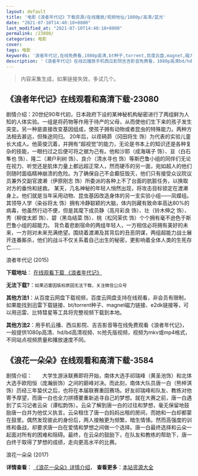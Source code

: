 ```yaml
---
layout: default
title: '电影《浪者年代记》下载资源/在线播放/视频地址/1080p/高清/蓝光'
date: "2021-07-10T14:40:10+0800"
last_modified_at: "2021-07-10T14:40:10+0800"
permalink: /23080/
categories: 电影
cover:
tags: 电影
keywords: '浪者年代记,在线免费看,1080p高清,bt种子,torrent,百度云盘,magnet,磁力链,迅雷下载资源'
description: '《浪者年代记》在线云播放手机西瓜影院吉吉影音免费看，1080p高清bd/hd未删减完整版和tc抢先枪版，mkv/mp4格式，附带bt/torrent种子、magnet/磁力链、百度云盘、网盘资源迅雷下载链接'
---
```


>内容采集生成，如果链接失效，多试几个。


## 《浪者年代记》在线观看和高清下载-23080

剧情介绍：20世纪90年代初，日本政府下设的某神秘机构秘密进行了两组鲜为人知的人体实验。一组是将药物等作用于待产的父母，从而使他们生下来的孩子发生突变。另一种是直接改变基因组成，使孩子拥有动物或者昆虫的特殊能力。两种方法相去甚远，但殊途同归。 20年后，以荏碕昴（冈田将生 饰）为代表的实验儿童长大成人。他英俊沉着，并拥有“超视觉”的能力，无论是书本上的知识还是各种复杂的技能，一眼扫过之后便可将之据为己有。他和沙耶（成海璃子 饰）、亘（白石隼也 饰）、隆二（濑户利树 饰）、良介（清水寻也 饰）等斯巴鲁小组的同伴们无论在视力、听觉还是肌体力量上都远超正常人，然而硬币的另一面，宛如超人的他们则随时面临精神崩溃的危险。为了确保自己不会癫狂毁灭，他们只有接受众议院议员兼外交副官渡濑（伊原刚志 饰）所委派的各种上不了台面的肮脏任务，以换取对方的垂怜和拯救。 某天，几名神秘的年轻人悄然出现，将攻击目标锁定在渡濑身上。他们就是当年采用动物、昆虫基因改造身体的另一支实验小组——凤蝶组。其领导人学（染谷将太 饰）拥有冷静聪颖的大脑，体内则藏有致命率高达80%的病毒，他虽然行动不便，但是其麾下成员静（高月彩良 饰）、壮（铃木伸之 饰）、秀（柳俊太郎 饰）、碧（黑岛结菜 饰）、桃（松冈茉优 饰）个个拥有毫不逊色于斯巴鲁小组的超能力。 背负着悲剧宿命的两组年轻人，一方相信必将拥有美好的未来，一方则对未来充满绝望。围绕着渡濑及其背后的丑恶阴谋，两组超能力战士展开连番厮杀，他们的战斗不仅关系着自己出生的秘密，更影响着全体人类的生死存亡……


浪者年代记 (2015)

**下载地址**： [在线观看下载 《浪者年代记》](https://www.btbtdy.me/btdy/dy77.html) 


**无法下载?**：`如果迅雷因版权原因无法下载，关注微信公众号 `

**其他方法1**：从百度云网盘下载视频，百度云网盘支持在线观看，非会员有限制，如果能找到迅雷下载链接、bt/torrent种子、magnet磁力链接、e2dk链接等，可以用迅雷、比特彗星等工具将完整视频下载到本地。

**其他方法2**：用手机云播、西瓜影院、吉吉影音等在线免费观看《浪者年代记》，一般提供1080p高清、hd/bd高清视频、tc抢先版视频，视频为mkv或mp4格式，不同站点视频质量和播放速度不同。


## 《浪花一朵朵》在线观看和高清下载-3584

剧情介绍：　　大学生游泳联赛即将开始，南体大选手祁瑞峰（黄圣池饰）和北体大选手欧阳恒（庞瀚辰饰）之间的巅峰对决。而此刻，南体大队员唐一白（熊梓淇饰）历经三年蛰伏之后，也将在本届联赛重回赛场。好友祁瑞峰和队友、教练对他寄予厚望，而唐一白也全力拼搏要重新追寻自己的梦想。就在大赛之前，唐一白遇到了实习记者云朵（谭松韵饰）。云朵了解到唐一白的过往和梦想，毫无保留地鼓励唐一白并为他仗义执言。云朵租住了唐一白妈妈出租的房间，而她和一白却都蒙在鼓里。偶然发现彼此的身份后，两人接触更为频繁，暗生情愫。然而高强度的训练和备战，却要求唐一白在爱情和梦想之间做一个选择。唐一白最终选择和云朵一起面对所有的困难和阻碍。最终，在云朵的鼓励下，在队友和教练的帮助下，唐一白终于取得了梦想的成绩，走向更高水平的比赛。


浪花一朵朵 (2017)

**详情查看**： [《浪花一朵朵》详情介绍](/movie/3584/)， **查看更多**：[本站资源大全](/movie/t/all/)

